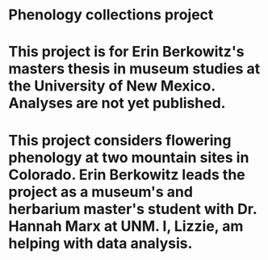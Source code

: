 # Phenology collections project


This project is for Erin Berkowitz's masters thesis in museum studies at the University of New Mexico. Analyses are not yet published.
=======

This project considers flowering phenology at two mountain sites in Colorado. Erin Berkowitz leads the project as a museum's and herbarium master's student with Dr. Hannah Marx at UNM. I, Lizzie, am helping with data analysis. 
=======



